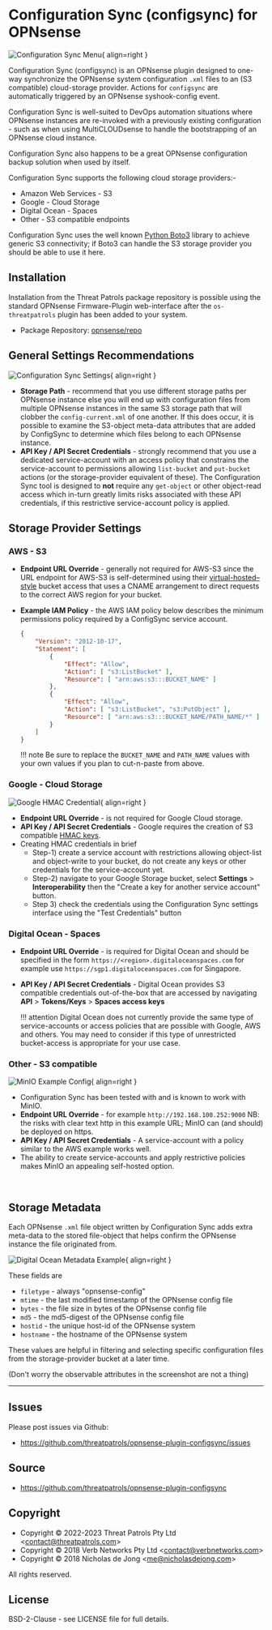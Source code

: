 # Configuration Sync (configsync) for OPNsense

![Configuration Sync Menu](assets/opnsense-menu-configsync.png){ align=right }

Configuration Sync (configsync) is an OPNsense plugin designed to one-way 
synchronize the OPNsense system configuration `.xml` files to an (S3 compatible) 
cloud-storage provider.  Actions for `configsync` are automatically triggered 
by an OPNsense syshook-config event.

Configuration Sync is well-suited to DevOps automation situations where OPNsense
instances are re-invoked with a previously existing configuration - such as when 
using MultiCLOUDsense to handle the bootstrapping of an OPNsense cloud instance.

Configuration Sync also happens to be a great OPNsense configuration backup solution 
when used by itself.

Configuration Sync supports the following cloud storage providers:-

 * Amazon Web Services - S3
 * Google - Cloud Storage
 * Digital Ocean - Spaces
 * Other - S3 compatible endpoints

Configuration Sync uses the well known [Python Boto3](https://boto3.amazonaws.com/v1/documentation/api/latest/index.html) 
library to achieve generic S3 connectivity; if Boto3 can handle the S3 storage provider 
you should be able to use it here.

## Installation
Installation from the Threat Patrols package repository is possible using the standard
OPNsense Firmware-Plugin web-interface after the `os-threatpatrols` plugin has been added
to your system.

 - Package Repository: [opnsense/repo](/opnsense/repo/)

## General Settings Recommendations

![Configuration Sync Settings](assets/configsync-screenshot01.png){ align=right }

 * __Storage Path__ - recommend that you use different storage paths per OPNsense 
   instance else you will end up with configuration files from multiple OPNsense 
   instances in the same S3 storage path that will clobber the `config-current.xml`
   of one another.  If this does occur, it is possible to examine the S3-object
   meta-data attributes that are added by ConfigSync to determine which files belong
   to each OPNsense instance.
 * __API Key / API Secret Credentials__ - strongly recommend that you use a dedicated 
   service-account with an access policy that constrains the service-account to permissions
   allowing `list-bucket` and `put-bucket` actions (or the storage-provider equivalent 
   of these).  The Configuration Sync tool is designed to __not__ require any `get-object` 
   or other object-read access which in-turn greatly limits risks associated with these 
   API credentials, if this restrictive service-account policy is applied.

## Storage Provider Settings
### AWS - S3
 * __Endpoint URL Override__ - generally not required for AWS-S3 since the URL endpoint
   for AWS-S3 is self-determined using their [virtual-hosted–style](https://docs.aws.amazon.com/AmazonS3/latest/userguide/access-bucket-intro.html) 
   bucket access that uses a CNAME arrangement to direct requests to the correct AWS 
   region for your bucket.
 * __Example IAM Policy__ - the AWS IAM policy below describes the minimum permissions
   policy required by a ConfigSync service account. 

    ```json
    {
        "Version": "2012-10-17",
        "Statement": [
            {
                "Effect": "Allow",
                "Action": [ "s3:ListBucket" ],
                "Resource": [ "arn:aws:s3:::BUCKET_NAME" ]
            },
            {
                "Effect": "Allow",
                "Action": [ "s3:ListBucket", "s3:PutObject" ],
                "Resource": [ "arn:aws:s3:::BUCKET_NAME/PATH_NAME/*" ]
            }
        ]
    }
    ```
    !!! note
        Be sure to replace the `BUCKET_NAME` and `PATH_NAME` values with your own values 
        if you plan to cut-n-paste from above.

### Google - Cloud Storage
![Google HMAC Credential](assets/google-hmac-credential01.png){ align=right }

  * __Endpoint URL Override__ - is not required for Google Cloud storage.
  * __API Key / API Secret Credentials__ - Google requires the creation of S3 compatible 
    [HMAC keys](https://cloud.google.com/storage/docs/authentication/hmackeys).
  * Creating HMAC credentials in brief
    * Step-1) create a service account with restrictions allowing object-list and object-write
      to your bucket, do not create any keys or other credentials for the service-account yet.
    * Step-2) navigate to your Google Storage bucket, select __Settings__ > __Interoperability__ then 
      the "Create a key for another service account" button.
    * Step 3) check the credentials using the Configuration Sync settings interface using
      the "Test Credentials" button

### Digital Ocean - Spaces

  * __Endpoint URL Override__ - is required for Digital Ocean and should be specified in the
    form `https://<region>.digitaloceanspaces.com` for example use `https://sgp1.digitaloceanspaces.com` for 
    Singapore.
  * __API Key / API Secret Credentials__ - Digital Ocean provides S3 compatible credentials
    out-of-the-box that are accessed by navigating __API__ > __Tokens/Keys__ > __Spaces access keys__

    !!! attention
        Digital Ocean does not currently provide the same type of service-accounts or access 
        policies that are possible with Google, AWS and others.  You may need to consider if 
        this type of unrestricted bucket-access is appropriate for your use case.

### Other - S3 compatible
![MinIO Example Config](assets/minio-example01.png){ align=right }

  * Configuration Sync has been tested with and is known to work with MinIO. 
  * __Endpoint URL Override__ - for example `http://192.168.100.252:9000`  NB: the risks with
    clear text http in this example URL; MinIO can (and should) be deployed on https.
  * __API Key / API Secret Credentials__ - A service-account with a policy similar to the AWS
    example works well.
  * The ability to create service-accounts and apply restrictive policies makes MinIO
    an appealing self-hosted option.

<br>

## Storage Metadata

Each OPNsense `.xml` file object written by Configuration Sync adds extra meta-data to the 
stored file-object that helps confirm the OPNsense instance the file originated from.

![Digital Ocean Metadata Example](assets/digitalocean-metadata-example01.png){ align=right }

These fields are

 * `filetype` - always "opnsense-config"
 * `mtime` - the last modified timestamp of the OPNsense config file
 * `bytes` - the file size in bytes of the OPNsense config file
 * `md5` - the md5-digest of the OPNsense config file
 * `hostid` - the unique host-id of the OPNsense system
 * `hostname` - the hostname of the OPNsense system

These values are helpful in filtering and selecting specific configuration files from the 
storage-provider bucket at a later time.

(Don't worry the observable attributes in the screenshot are not a thing)

---

## Issues
Please post issues via Github:

 * https://github.com/threatpatrols/opnsense-plugin-configsync/issues 

## Source
 * https://github.com/threatpatrols/opnsense-plugin-configsync

## Copyright
* Copyright &copy; 2022-2023 Threat Patrols Pty Ltd &lt;contact@threatpatrols.com&gt;
* Copyright &copy; 2018 Verb Networks Pty Ltd &lt;contact@verbnetworks.com&gt;
* Copyright &copy; 2018 Nicholas de Jong &lt;me@nicholasdejong.com&gt;

All rights reserved.

## License
BSD-2-Clause - see LICENSE file for full details.
